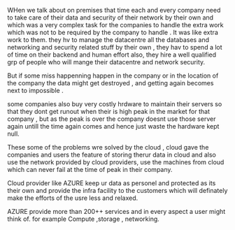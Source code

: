 
WHen we talk about on premises that time each and every company need to take care of their data and security of their network by their own and which was a very complex task for the companies to handle the extra work which was not to be required by the company to handle . It was like extra work to them. they hv to manage the datacentre all the databases and networking and security related stuff by their own , they hav to spend a lot of time on their backend and human effort also, they hire a well qualified grp of people who will mange their datacentre and network security.


But if some miss happenning happen in the company or in the location of the company the data might get destroyed , and getting again becomes next to impossible .

some companies also buy very costly hrdware to maintain their servers so that they dont get runout when their is high peak in the market for that company , but as the peak is over the company doesnt use those server again untill the time again comes and hence just waste the hardware kept null.

These some of the problems wre solved by the cloud , cloud gave the companies and users the feature of storing therur data in cloud and also use the network provided by cloud providers, use the machines from cloud which can never fail at the time of peak in their company.

Cloud provider like AZURE keep ur data as personel and protected as its their own and provide the infra facility to the customers which will definately make the efforts of the usre less and relaxed.

AZURE provide more than 200++ services and in every aspect a user might think of. for example Compute ,storage , networking.


